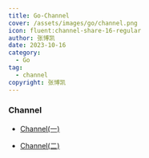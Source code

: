 ```yaml
---
title: Go-Channel
cover: /assets/images/go/channel.png
icon: fluent:channel-share-16-regular
author: 张博凯
date: 2023-10-16
category:
  - Go
tag:
  - channel
copyright: 张博凯
---
```


### Channel
- [Channel(一)](https://mp.weixin.qq.com/s?__biz=MzU5MjA3MzMzMA==&mid=2247484460&idx=1&sn=e6dc484f32016d540b8c67e778310523&chksm=fe240331c9538a27f2293ed10cae222aa661b9a9c1004bf2dad7c6683efb14145743cf8eb5a8#rd)

- [Channel(二)](https://mp.weixin.qq.com/s?__biz=MzU5MjA3MzMzMA==&mid=2247484492&idx=1&sn=c93ed8290ae08d31d40a1a25a9f60a81&chksm=fe240351c9538a47c0556112e7f57b8cbf288e3f39da30f70b48b35b1222a9873e535dbb816a#rd)
